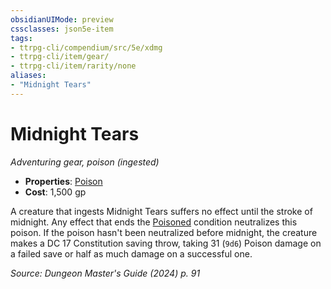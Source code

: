 ```yaml
---
obsidianUIMode: preview
cssclasses: json5e-item
tags:
- ttrpg-cli/compendium/src/5e/xdmg
- ttrpg-cli/item/gear/
- ttrpg-cli/item/rarity/none
aliases: 
- "Midnight Tears"
---
```

# Midnight Tears
*Adventuring gear, poison (ingested)*  


- **Properties**: [Poison](Mechanics/rules/item-properties.md#Poison)
- **Cost**: 1,500 gp

A creature that ingests Midnight Tears suffers no effect until the stroke of midnight. Any effect that ends the [Poisoned](Mechanics/rules/conditions.md#Poisoned) condition neutralizes this poison. If the poison hasn't been neutralized before midnight, the creature makes a DC 17 Constitution saving throw, taking 31 (`9d6`) Poison damage on a failed save or half as much damage on a successful one.

*Source: Dungeon Master's Guide (2024) p. 91*